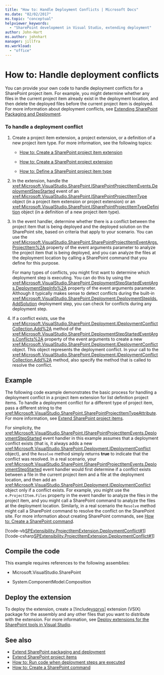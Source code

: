 ```yaml
---
title: "How to: Handle Deployment Conflicts | Microsoft Docs"
ms.date: "02/02/2017"
ms.topic: "conceptual"
helpviewer_keywords:
  - "SharePoint development in Visual Studio, extending deployment"
author: John-Hart
ms.author: johnhart
manager: jillfra
ms.workload:
  - "office"
---
```

# How to: Handle deployment conflicts
  You can provide your own code to handle deployment conflicts for a SharePoint project item. For example, you might determine whether any files in the current project item already exist in the deployment location, and then delete the deployed files before the current project item is deployed. For more information about deployment conflicts, see [Extending SharePoint Packaging and Deployment](../sharepoint/extending-sharepoint-packaging-and-deployment.md).

### To handle a deployment conflict

1. Create a project item extension, a project extension, or a definition of a new project item type. For more information, see the following topics:

    - [How to: Create a SharePoint project item extension](../sharepoint/how-to-create-a-sharepoint-project-item-extension.md)

    - [How to: Create a SharePoint project extension](../sharepoint/how-to-create-a-sharepoint-project-extension.md)

    - [How to: Define a SharePoint project item type](../sharepoint/how-to-define-a-sharepoint-project-item-type.md)

2. In the extension, handle the <xref:Microsoft.VisualStudio.SharePoint.ISharePointProjectItemEvents.DeploymentStepStarted> event of an <xref:Microsoft.VisualStudio.SharePoint.ISharePointProjectItemType> object (in a project item extension or project extension) or an <xref:Microsoft.VisualStudio.SharePoint.ISharePointProjectItemTypeDefinition> object (in a definition of a new project item type).

3. In the event handler, determine whether there is a conflict between the project item that is being deployed and the deployed solution on the SharePoint site, based on criteria that apply to your scenario. You can use the <xref:Microsoft.VisualStudio.SharePoint.SharePointProjectItemEventArgs.ProjectItem%2A> property of the event arguments parameter to analyze the project item that is being deployed, and you can analyze the files at the deployment location by calling a SharePoint command that you define for this purpose.

     For many types of conflicts, you might first want to determine which deployment step is executing. You can do this by using the <xref:Microsoft.VisualStudio.SharePoint.DeploymentStepStartedEventArgs.DeploymentStepInfo%2A> property of the event arguments parameter. Although it typically makes sense to detect conflicts during the built-in <xref:Microsoft.VisualStudio.SharePoint.Deployment.DeploymentStepIds.AddSolution> deployment step, you can check for conflicts during any deployment step.

4. If a conflict exists, use the <xref:Microsoft.VisualStudio.SharePoint.Deployment.IDeploymentConflictCollection.Add%2A> method of the <xref:Microsoft.VisualStudio.SharePoint.DeploymentStepStartedEventArgs.Conflicts%2A> property of the event arguments to create a new <xref:Microsoft.VisualStudio.SharePoint.Deployment.IDeploymentConflict> object. This object represents the deployment conflict. In your call to the <xref:Microsoft.VisualStudio.SharePoint.Deployment.IDeploymentConflictCollection.Add%2A> method, also specify the method that is called to resolve the conflict.

## Example
 The following code example demonstrates the basic process for handling a deployment conflict in a project item extension for list definition project items. To handle a deployment conflict for a different type of project item, pass a different string to the <xref:Microsoft.VisualStudio.SharePoint.SharePointProjectItemTypeAttribute>. For more information, see [Extend SharePoint project items](../sharepoint/extending-sharepoint-project-items.md).

 For simplicity, the <xref:Microsoft.VisualStudio.SharePoint.ISharePointProjectItemEvents.DeploymentStepStarted> event handler in this example assumes that a deployment conflict exists (that is, it always adds a new <xref:Microsoft.VisualStudio.SharePoint.Deployment.IDeploymentConflict> object), and the `Resolve` method simply returns **true** to indicate that the conflict was resolved. In a real scenario, your <xref:Microsoft.VisualStudio.SharePoint.ISharePointProjectItemEvents.DeploymentStepStarted> event handler would first determine if a conflict exists between a file in the current project item and a file at the deployment location, and then add an <xref:Microsoft.VisualStudio.SharePoint.Deployment.IDeploymentConflict> object only if a conflict exists. For example, you might use the `e.ProjectItem.Files` property in the event handler to analyze the files in the project item, and you might call a SharePoint command to analyze the files at the deployment location. Similarly, in a real scenario the `Resolve` method might call a SharePoint command to resolve the conflict on the SharePoint site. For more information about creating SharePoint commands, see [How to: Create a SharePoint command](../sharepoint/how-to-create-a-sharepoint-command.md).

 [!code-vb[SPExtensibility.ProjectItemExtension.DeploymentConflict#1](../sharepoint/codesnippet/VisualBasic/deploymentconflict/extension/deploymentconflictextension.vb#1)]
 [!code-csharp[SPExtensibility.ProjectItemExtension.DeploymentConflict#1](../sharepoint/codesnippet/CSharp/deploymentconflict/extension/deploymentconflictextension.cs#1)]

## Compile the code
 This example requires references to the following assemblies:

- Microsoft.VisualStudio.SharePoint

- System.ComponentModel.Composition

## Deploy the extension
 To deploy the extension, create a [!include[vsprvs](../sharepoint/includes/vsprvs-md.md)] extension (VSIX) package for the assembly and any other files that you want to distribute with the extension. For more information, see [Deploy extensions for the SharePoint tools in Visual Studio](../sharepoint/deploying-extensions-for-the-sharepoint-tools-in-visual-studio.md).

## See also
- [Extend SharePoint packaging and deployment](../sharepoint/extending-sharepoint-packaging-and-deployment.md)
- [Extend SharePoint project items](../sharepoint/extending-sharepoint-project-items.md)
- [How to: Run code when deployment steps are executed](../sharepoint/how-to-run-code-when-deployment-steps-are-executed.md)
- [How to: Create a SharePoint command](../sharepoint/how-to-create-a-sharepoint-command.md)
